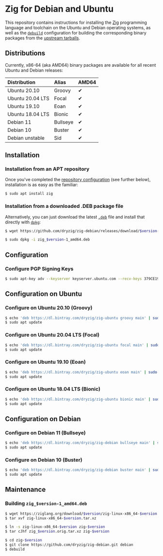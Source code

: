 Zig for Debian and Ubuntu
=========================

This repository contains instructions for installing the [Zig][] programming
language and toolchain on the Ubuntu and Debian operating systems, as well
as the [`debuild`][] configuration for building the corresponding binary
packages from the [upstream tarballs](https://ziglang.org/download/).

[Zig]:     https://ziglang.org
[`debuild`]: https://manpages.debian.org/testing/devscripts/debuild.1.en.html

Distributions
-------------

Currently, x86-64 (aka AMD64) binary packages are available for all recent
Ubuntu and Debian releases:

| Distribution     | Alias    | AMD64 |
| :--------------- | :------- | :---- |
| Ubuntu 20.10     | Groovy   | ✔     |
| Ubuntu 20.04 LTS | Focal    | ✔     |
| Ubuntu 19.10     | Eoan     | ✔     |
| Ubuntu 18.04 LTS | Bionic   | ✔     |
| Debian 11        | Bullseye | ✔     |
| Debian 10        | Buster   | ✔     |
| Debian unstable  | Sid      | ✔     |

Installation
------------

### Installation from an APT repository

Once you've completed the [repository configuration](#configuration) (see
further below), installation is as easy as the familiar:

```bash
$ sudo apt install zig
```

### Installation from a downloaded .DEB package file

Alternatively, you can just download the latest [`.deb`][] file and install
that directly with [`dpkg`][]:

```bash
$ wget https://github.com/dryzig/zig-debian/releases/download/$version-1/zig_$version-1_amd64.deb

$ sudo dpkg -i zig_$version-1_amd64.deb
```

[`.deb`]: https://en.wikipedia.org/wiki/Deb_(file_format)
[`dpkg`]: https://manpages.debian.org/testing/dpkg/dpkg.1.en.html

Configuration
-------------

### Configure PGP Signing Keys

```bash
$ sudo apt-key adv --keyserver keyserver.ubuntu.com --recv-keys 379CE192D401AB61
```

Configuration on Ubuntu
-----------------------

### Configure on Ubuntu 20.10 (Groovy)

```bash
$ echo 'deb https://dl.bintray.com/dryzig/zig-ubuntu groovy main' | sudo tee -a /etc/apt/sources.list
$ sudo apt update
```

### Configure on Ubuntu 20.04 LTS (Focal)

```bash
$ echo 'deb https://dl.bintray.com/dryzig/zig-ubuntu focal main' | sudo tee -a /etc/apt/sources.list
$ sudo apt update
```

### Configure on Ubuntu 19.10 (Eoan)

```bash
$ echo 'deb https://dl.bintray.com/dryzig/zig-ubuntu eoan main' | sudo tee -a /etc/apt/sources.list
$ sudo apt update
```

### Configure on Ubuntu 18.04 LTS (Bionic)

```bash
$ echo 'deb https://dl.bintray.com/dryzig/zig-ubuntu bionic main' | sudo tee -a /etc/apt/sources.list
$ sudo apt update
```

Configuration on Debian
-----------------------

### Configure on Debian 11 (Bullseye)

```bash
$ echo 'deb https://dl.bintray.com/dryzig/zig-debian bullseye main' | sudo tee -a /etc/apt/sources.list
$ sudo apt update
```

### Configure on Debian 10 (Buster)

```bash
$ echo 'deb https://dl.bintray.com/dryzig/zig-debian buster main' | sudo tee -a /etc/apt/sources.list
$ sudo apt update
```

Maintenance
-----------

### Building `zig_$version-1_amd64.deb`

```bash
$ wget https://ziglang.org/download/$version/zig-linux-x86_64-$version.tar.xz
$ tar xvf zig-linux-x86_64-$version.tar.xz
```

```bash
$ ln -s zig-linux-x86_64-$version zig-$version
$ tar cJhf zig_$version.orig.tar.xz zig-$version
```

```bash
$ cd zig-$version
$ git clone https://github.com/dryzig/zig-debian.git debian
$ debuild
```
